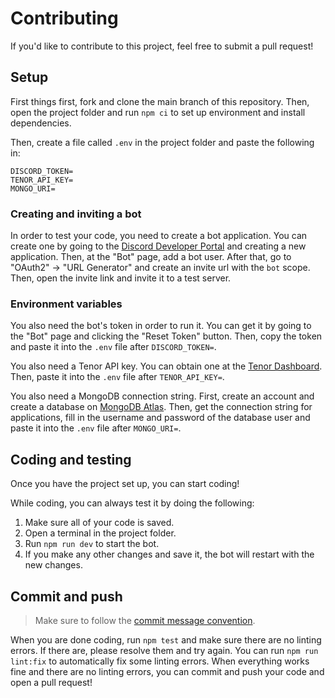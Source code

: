 # Contributing

If you'd like to contribute to this project, feel free to submit a pull request!

## Setup

First things first, fork and clone the main branch of this repository. Then, open the project folder and run `npm ci` to set up environment and install dependencies.

Then, create a file called `.env` in the project folder and paste the following in:

```
DISCORD_TOKEN=
TENOR_API_KEY=
MONGO_URI=
```

### Creating and inviting a bot

In order to test your code, you need to create a bot application. You can create one by going to the [Discord Developer Portal](https://discord.com/developers/applications/) and creating a new application. Then, at the "Bot" page, add a bot user. After that, go to "OAuth2" -> "URL Generator" and create an invite url with the `bot` scope. Then, open the invite link and invite it to a test server.

### Environment variables

You also need the bot's token in order to run it. You can get it by going to the "Bot" page and clicking the "Reset Token" button. Then, copy the token and paste it into the `.env` file after `DISCORD_TOKEN=`.

You also need a Tenor API key. You can obtain one at the [Tenor Dashboard](https://tenor.com/developer/dashboard). Then, paste it into the `.env` file after `TENOR_API_KEY=`.

You also need a MongoDB connection string. First, create an account and create a database on [MongoDB Atlas](https://cloud.mongodb.com/). Then, get the connection string for applications, fill in the username and password of the database user and paste it into the `.env` file after `MONGO_URI=`.

## Coding and testing

Once you have the project set up, you can start coding!

While coding, you can always test it by doing the following:

1. Make sure all of your code is saved.
2. Open a terminal in the project folder.
3. Run `npm run dev` to start the bot.
4. If you make any other changes and save it, the bot will restart with the new changes.

## Commit and push

> Make sure to follow the [commit message convention](https://github.com/HarryPotterGirlzz/Ginny-Weasley/blob/main/.github/COMMIT_CONVENTION.md).

When you are done coding, run `npm test` and make sure there are no linting errors. If there are, please resolve them and try again. You can run `npm run lint:fix` to automatically fix some linting errors. When everything works fine and there are no linting errors, you can commit and push your code and open a pull request!
